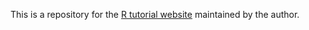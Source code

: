
This is a repository for the [R tutorial website](https://kotamine.github.io/piecemealR/) maintained by the author. 




